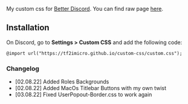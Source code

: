 My custom css for [Better Discord](https://betterdiscord.app/).
You can find raw page [here](https://tf2imicro.github.io/custom-css/custom.css).
## Installation
On Discord, go to **Settings > Custom CSS** and add the following code:

    @import url("https://tf2imicro.github.io/custom-css/custom.css");
### Changelog
+ [02.08.22] Added Roles Backgrounds
+ [02.08.22] Added MacOs Titlebar Buttons with my own twist
+ [03.08.22] Fixed UserPopout-Border.css to work again
